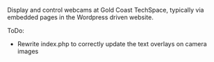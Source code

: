 Display and control webcams at Gold Coast TechSpace,
		typically via embedded pages in the Wordpress driven website.

ToDo:

* Rewrite index.php to correctly update the text overlays on camera images

